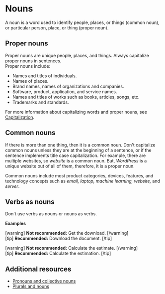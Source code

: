 # Nouns

A noun is a word used to identify people, places, or things (common noun), or particular person, place, or thing (proper noun).

## Proper nouns

Proper nouns are unique people, places, and things. Always capitalize proper nouns in sentences.  
Proper nouns include:
- Names and titles of individuals.
- Names of places.
- Brand names, names of organizations and companies.
- Software, product, application, and service names.
- Names and titles of works such as books, articles, songs, etc.
- Trademarks and standards.

For more information about capitalizing words and proper nouns, see [Capitalization](https://make.wordpress.org/docs/style-guide/language-grammar/capitalization/).

## Common nouns

If there is more than one thing, then it is a common noun. Don't capitalize common nouns unless they are at the beginning of a sentence, or if the sentence implements title case capitalization. For example, there are multiple websites, so *website* is a common noun. But, *WordPress* is a unique website out of all of them, therefore, it is a proper noun.  

Common nouns include most product categories, devices, features, and technology concepts such as *email, laptop, machine learning, website,* and *server*.

## Verbs as nouns

Don't use verbs as nouns or nouns as verbs.

**Examples**  

[warning] **Not recommended:** Get the download. [/warning]  
[tip] **Recommended:** Download the document. [/tip]  

[warning] **Not recommended:** Calculate the estimate. [/warning]  
[tip] **Recommended:** Calculate the estimation. [/tip]  

## Additional resources

- [Pronouns and collective nouns](https://make.wordpress.org/docs/style-guide/language-grammar/pronouns/#pronouns-and-collective-nouns)  
- [Plurals and nouns](https://make.wordpress.org/docs/style-guide/language-grammar/plurals/#plurals-and-nouns)
